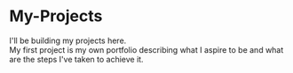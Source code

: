 # My-Projects
I'll be building my projects here. 
<br>
My first project is my own portfolio describing what I aspire to be and what are the steps I've taken to achieve it.
